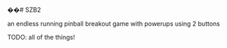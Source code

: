 ��# SZB2

an endless running pinball breakout game with powerups using 2 buttons


TODO: all of the things!
